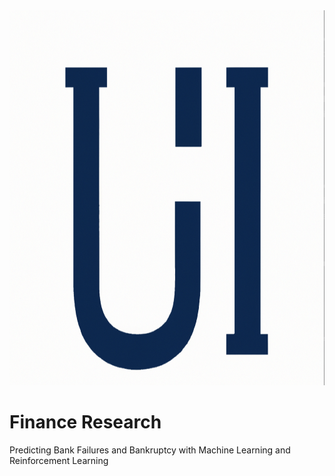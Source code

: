 <img src="logo.png" alt="Logo" width="800" height="600">

# Finance Research

Predicting Bank Failures and Bankruptcy with Machine Learning and Reinforcement Learning


